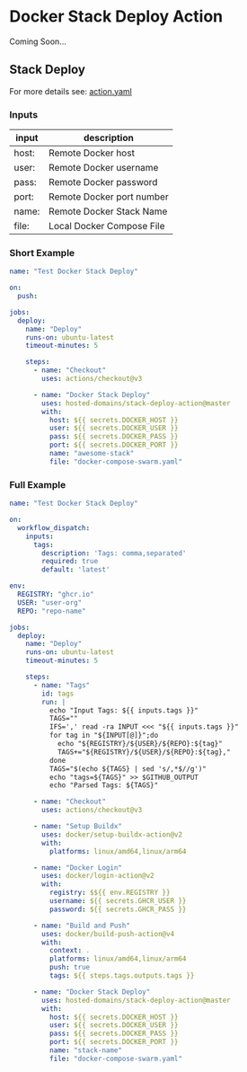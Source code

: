 # Docker Stack Deploy Action

Coming Soon...

## Stack Deploy

For more details see: [action.yaml](action.yaml)

### Inputs

| input | description               |
|-------|---------------------------|
| host: | Remote Docker host        |
| user: | Remote Docker username    |  
| pass: | Remote Docker password    |
| port: | Remote Docker port number | 
| name: | Remote Docker Stack Name  |
| file: | Local Docker Compose File | 

### Short Example

```yaml
name: "Test Docker Stack Deploy"

on:
  push:

jobs:
  deploy:
    name: "Deploy"
    runs-on: ubuntu-latest
    timeout-minutes: 5

    steps:
      - name: "Checkout"
        uses: actions/checkout@v3

      - name: "Docker Stack Deploy"
        uses: hosted-domains/stack-deploy-action@master
        with:
          host: ${{ secrets.DOCKER_HOST }}
          user: ${{ secrets.DOCKER_USER }}
          pass: ${{ secrets.DOCKER_PASS }}
          port: ${{ secrets.DOCKER_PORT }}
          name: "awesome-stack"
          file: "docker-compose-swarm.yaml"
```

### Full Example

```yaml
name: "Test Docker Stack Deploy"

on:
  workflow_dispatch:
    inputs:
      tags:
        description: 'Tags: comma,separated'
        required: true
        default: 'latest'

env:
  REGISTRY: "ghcr.io"
  USER: "user-org"
  REPO: "repo-name"

jobs:
  deploy:
    name: "Deploy"
    runs-on: ubuntu-latest
    timeout-minutes: 5

    steps:
      - name: "Tags"
        id: tags
        run: |
          echo "Input Tags: ${{ inputs.tags }}"
          TAGS=""
          IFS=',' read -ra INPUT <<< "${{ inputs.tags }}"
          for tag in "${INPUT[@]}";do
            echo "${REGISTRY}/${USER}/${REPO}:${tag}"
            TAGS+="${REGISTRY}/${USER}/${REPO}:${tag},"
          done
          TAGS="$(echo ${TAGS} | sed 's/,*$//g')"
          echo "tags=${TAGS}" >> $GITHUB_OUTPUT
          echo "Parsed Tags: ${TAGS}"

      - name: "Checkout"
        uses: actions/checkout@v3

      - name: "Setup Buildx"
        uses: docker/setup-buildx-action@v2
        with:
          platforms: linux/amd64,linux/arm64

      - name: "Docker Login"
        uses: docker/login-action@v2
        with:
          registry: $${{ env.REGISTRY }}
          username: ${{ secrets.GHCR_USER }}
          password: ${{ secrets.GHCR_PASS }}

      - name: "Build and Push"
        uses: docker/build-push-action@v4
        with:
          context: .
          platforms: linux/amd64,linux/arm64
          push: true
          tags: ${{ steps.tags.outputs.tags }}

      - name: "Docker Stack Deploy"
        uses: hosted-domains/stack-deploy-action@master
        with:
          host: ${{ secrets.DOCKER_HOST }}
          user: ${{ secrets.DOCKER_USER }}
          pass: ${{ secrets.DOCKER_PASS }}
          port: ${{ secrets.DOCKER_PORT }}
          name: "stack-name"
          file: "docker-compose-swarm.yaml"
```
